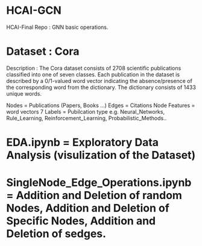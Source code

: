 # HCAI-GCN
HCAI-Final Repo : GNN basic operations.

# Dataset : Cora

Description : The Cora dataset consists of 2708 scientific publications classified into one of seven classes. Each publication in the dataset is described by a 0/1-valued word vector indicating the absence/presence of the corresponding word from the dictionary. The dictionary consists of 1433 unique words.

Nodes = Publications (Papers, Books ...) Edges = Citations Node Features = word vectors 7 Labels = Pubilcation type e.g. Neural_Networks, Rule_Learning, Reinforcement_Learning, Probabilistic_Methods..

# EDA.ipynb = Exploratory Data Analysis (visulization of the Dataset)
# SingleNode_Edge_Operations.ipynb = Addition and Deletion of random Nodes, Addition and Deletion of Specific Nodes, Addition and Deletion of sedges.
